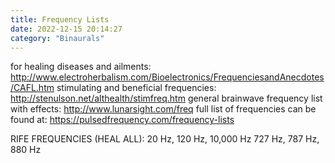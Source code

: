 ```yaml
---
title: Frequency Lists
date: 2022-12-15 20:14:27
category: "Binaurals"
---
```


for healing diseases and ailments:
http://www.electroherbalism.com/Bioelectronics/FrequenciesandAnecdotes/CAFL.htm
stimulating and beneficial frequencies:
http://stenulson.net/althealth/stimfreq.htm
general brainwave frequency list with effects: 
http://www.lunarsight.com/freq
full list of frequencies can be found at:
https://pulsedfrequency.com/frequency-lists

RIFE FREQUENCIES (HEAL ALL): 
20 Hz, 120 Hz, 10,000 Hz
727 Hz, 787 Hz, 880 Hz 